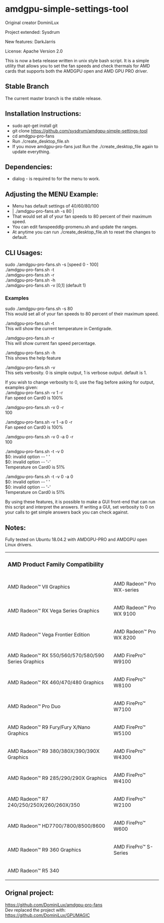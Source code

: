 # amdgpu-simple-settings-tool


Original creator DominiLux  

Project extended: Sysdrum

New features: DarkJarris

License: Apache Version 2.0

This is now a beta release written in unix style bash script. It is a simple utility that allows you to set the fan speeds and check thermals for AMD cards that supports both the AMDGPU open and AMD GPU PRO driver. 

## Stable Branch
The current master branch is the stable release. 

## Installation Instructions:
* sudo apt-get install git
* git clone https://github.com/sysdrum/amdgpu-simple-settings-tool
* cd amdgpu-pro-fans
* Run ./create_desktop_file.sh
* If you move amdgpu-pro-fans just Run the ./create_desktop_file again to update everything.


## Dependencies: 
* dialog - is required to for the menu to work.

## Adjusting the MENU Example:
* Menu has default settings of 40/60/80/100
* | ./amdgpu-pro-fans.sh -s 80 | 
* That would set all of your fan speeds to 80 percent of their maximum speed.
* You can edit fanspeeddlg-promenu.sh and update the ranges. 
* At anytime you can run ./create_desktop_file.sh to reset the changes to default.

## CLI Usages:

sudo ./amdgpu-pro-fans.sh -s [speed 0 - 100]  
./amdgpu-pro-fans.sh -t  
./amdgpu-pro-fans.sh -r  
./amdgpu-pro-fans.sh -h  
./amdgpu-pro-fans.sh -v [0,1] (default 1)

### Examples
sudo ./amdgpu-pro-fans.sh -s 80  
This would set all of your fan speeds to 80 percent of their maximum speed.

./amdgpu-pro-fans.sh -t  
This will show the current temperature in Centigrade.

./amdgpu-pro-fans.sh -r  
This will show current fan speed percentage.

./amdgpu-pro-fans.sh -h  
This shows the help feature

./amdgpu-pro-fans.sh -v  
This sets verbosity. 0 is simple output, 1 is verbose output. default is 1. 


If you wish to change verbosity to 0, use the flag before asking for output, examples given:  
./amdgpu-pro-fans.sh -v 1 -r  
Fan speed on Card0 is 100%

./amdgpu-pro-fans.sh -v 0 -r  
100

./amdgpu-pro-fans.sh -v 1 -a 0 -r  
Fan speed on Card0 is 100%

./amdgpu-pro-fans.sh -v 0 -a 0 -r  
100

./amdgpu-pro-fans.sh -t -v 0  
$0: invalid option -- ' '  
$0: invalid option -- '-'  
Temperature on Card0 is 51%

./amdgpu-pro-fans.sh -t -v 0 -a 0  
$0: invalid option -- ' '  
$0: invalid option -- '-'  
Temperature on Card0 is 51%

By using these features, it is possible to make a GUI front-end that can run this script and interpret the answers. If writing a GUI, set verbosity to 0 on your calls to get simple answers back you can check against.


## Notes:
Fully tested on Ubuntu 18.04.2 with AMDGPU-PRO and AMDGPU open Linux drivers. 

<table class="table-condensed table-striped"><tbody><tr><td colspan="2">
			<h3>AMD Product Family Compatibility</h3>
			</td>
		</tr><tr><td>
			<p>AMD Radeon™ VII Graphics​</p>
			</td>
			<td>
			<p>AMD Radeon™ Pro WX-series​</p>
			</td>
		</tr><tr><td>
			<p>AMD Radeon™ RX Vega Series Graphics​</p>
			</td>
			<td>
			<p>AMD Radeon™ Pro WX 9100​</p>
			</td>
		</tr><tr><td>
			<p>AMD Radeon™ Vega Frontier Edition</p>
			</td>
			<td>
			<p>AMD Radeon™ Pro WX 8200</p>
			</td>
		</tr><tr><td>
			<p>AMD Radeon™ RX 550/560/570/580/590 Series Graphics</p>
			</td>
			<td>
			<p>AMD FirePro™ W9100</p>
			</td>
		</tr><tr><td>
			<p>AMD Radeon™ RX 460/470/480&nbsp;Graphics</p>
			</td>
			<td>
			<p>AMD FirePro™ W8100​</p>
			</td>
		</tr><tr><td>
			<p>AMD Radeon™ Pro Duo</p>
			</td>
			<td>
			<p>​​AMD FirePro™ W7100</p>
			</td>
		</tr><tr><td>
			<p>AMD Radeon™ R9 Fury/Fury X/Nano Graphics</p>
			</td>
			<td>
			<p>AMD FirePro™ W5100</p>
			</td>
		</tr><tr><td>
			<p>AMD Radeon™ R9 380/380X/390/390X Graphics</p>
			</td>
			<td>
			<p>AMD FirePro™ W4300</p>
			</td>
		</tr><tr><td>
			<p>AMD Radeon™ R9 285/290/290X Graphics</p>
			</td>
			<td>
			<p>AMD FirePro™ W4100</p>
			</td>
		</tr><tr><td>
			<p>AMD Radeon™ R7 240/250/250X/260/260X/350</p>
			</td>
			<td>
			<p>AMD FirePro™ W2100​</p>
			</td>
		</tr><tr><td>
			<p>AMD Radeon™ HD7700/7800/8500/8600</p>
			</td>
			<td>
			<p>​AMD FirePro™ W600</p>
			</td>
		</tr><tr><td>
			<p>​AMD Radeon™ R9 360 Graphics</p>
			</td>
			<td>
			<p>AMD FirePro™ S-Series</p>
			</td>
		</tr><tr><td>
			<p>​AMD Radeon™ R5 340</p>
			</td>
			<td>
			<p>​​</p>
			</td>
		</tr></tbody></table>


## Orignal project:
https://github.com/DominiLux/amdgpu-pro-fans  
Dev replaced the project with:  
https://github.com/DominiLux/GPUMAGIC
